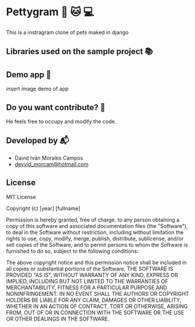 # Pettygram :dog: :cat: :computer: 
This is a instragram clone of pets maked in django
##   Libraries used on the sample project :books:

## Demo app :rocket:
insert image demo of app
## Do you want contribute? :clap:
He feels free to occupy and modify the code.
## Developed by :mailbox_with_mail:
* David Iván Morales Campos
* deyvid_morcam@hotmail.com

## License
MIT License

Copyright (c) [year] [fullname]

Permission is hereby granted, free of charge, to any person obtaining a copy
of this software and associated documentation files (the "Software"), to deal
in the Software without restriction, including without limitation the rights
to use, copy, modify, merge, publish, distribute, sublicense, and/or sell
copies of the Software, and to permit persons to whom the Software is
furnished to do so, subject to the following conditions:

The above copyright notice and this permission notice shall be included in all
copies or substantial portions of the Software.
THE SOFTWARE IS PROVIDED "AS IS", WITHOUT WARRANTY OF ANY KIND, EXPRESS OR
IMPLIED, INCLUDING BUT NOT LIMITED TO THE WARRANTIES OF MERCHANTABILITY,
FITNESS FOR A PARTICULAR PURPOSE AND NONINFRINGEMENT. IN NO EVENT SHALL THE
AUTHORS OR COPYRIGHT HOLDERS BE LIABLE FOR ANY CLAIM, DAMAGES OR OTHER
LIABILITY, WHETHER IN AN ACTION OF CONTRACT, TORT OR OTHERWISE, ARISING FROM,
OUT OF OR IN CONNECTION WITH THE SOFTWARE OR THE USE OR OTHER DEALINGS IN THE
SOFTWARE.

